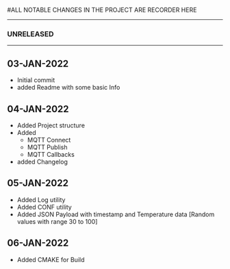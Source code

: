 #ALL NOTABLE CHANGES IN THE PROJECT ARE RECORDER HERE

****************************************************
### UNRELEASED
****************************************************

## 03-JAN-2022
* Initial commit
* added Readme with some basic Info 


## 04-JAN-2022
* Added Project structure
* Added
  * MQTT Connect 
  * MQTT Publish
  * MQTT Callbacks
* added Changelog 

## 05-JAN-2022
* Added Log utility 
* Added CONF utility
* Added JSON Payload with timestamp and Temperature data [Random values with range 30 to 100]

## 06-JAN-2022
* Added CMAKE for Build 
